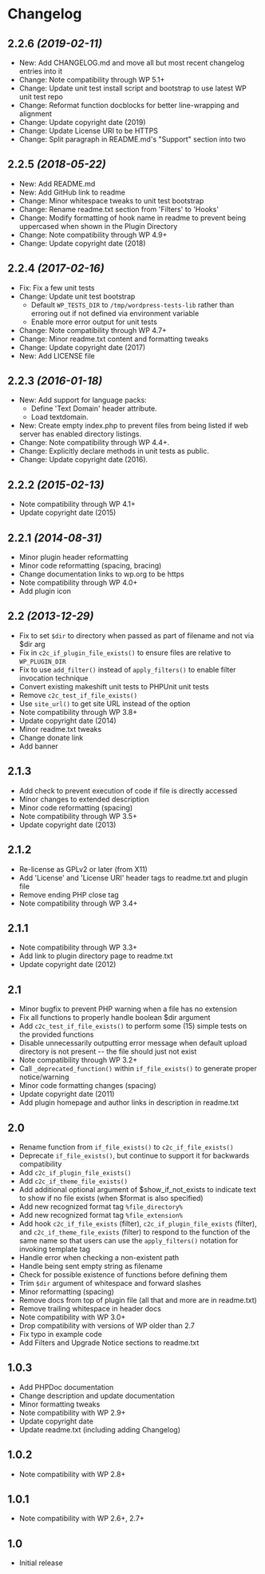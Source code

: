 # Changelog

## 2.2.6 _(2019-02-11)_
* New: Add CHANGELOG.md and move all but most recent changelog entries into it
* Change: Note compatibility through WP 5.1+
* Change: Update unit test install script and bootstrap to use latest WP unit test repo
* Change: Reformat function docblocks for better line-wrapping and alignment
* Change: Update copyright date (2019)
* Change: Update License URI to be HTTPS
* Change: Split paragraph in README.md's "Support" section into two

## 2.2.5 _(2018-05-22)_
* New: Add README.md
* New: Add GitHub link to readme
* Change: Minor whitespace tweaks to unit test bootstrap
* Change: Rename readme.txt section from 'Filters' to 'Hooks'
* Change: Modify formatting of hook name in readme to prevent being uppercased when shown in the Plugin Directory
* Change: Note compatibility through WP 4.9+
* Change: Update copyright date (2018)

## 2.2.4 _(2017-02-16)_
* Fix: Fix a few unit tests
* Change: Update unit test bootstrap
    * Default `WP_TESTS_DIR` to `/tmp/wordpress-tests-lib` rather than erroring out if not defined via environment variable
    * Enable more error output for unit tests
* Change: Note compatibility through WP 4.7+
* Change: Minor readme.txt content and formatting tweaks
* Change: Update copyright date (2017)
* New: Add LICENSE file

## 2.2.3 _(2016-01-18)_
* New: Add support for language packs:
    * Define 'Text Domain' header attribute.
    * Load textdomain.
* New: Create empty index.php to prevent files from being listed if web server has enabled directory listings.
* Change: Note compatibility through WP 4.4+.
* Change: Explicitly declare methods in unit tests as public.
* Change: Update copyright date (2016).

## 2.2.2 _(2015-02-13)_
* Note compatibility through WP 4.1+
* Update copyright date (2015)

## 2.2.1 _(2014-08-31)_
* Minor plugin header reformatting
* Minor code reformatting (spacing, bracing)
* Change documentation links to wp.org to be https
* Note compatibility through WP 4.0+
* Add plugin icon

## 2.2 _(2013-12-29)_
* Fix to set `$dir` to directory when passed as part of filename and not via $dir arg
* Fix in `c2c_if_plugin_file_exists()` to ensure files are relative to `WP_PLUGIN_DIR`
* Fix to use `add_filter()` instead of `apply_filters()` to enable filter invocation technique
* Convert existing makeshift unit tests to PHPUnit unit tests
* Remove `c2c_test_if_file_exists()`
* Use `site_url()` to get site URL instead of the option
* Note compatibility through WP 3.8+
* Update copyright date (2014)
* Minor readme.txt tweaks
* Change donate link
* Add banner

## 2.1.3
* Add check to prevent execution of code if file is directly accessed
* Minor changes to extended description
* Minor code reformatting (spacing)
* Note compatibility through WP 3.5+
* Update copyright date (2013)

## 2.1.2
* Re-license as GPLv2 or later (from X11)
* Add 'License' and 'License URI' header tags to readme.txt and plugin file
* Remove ending PHP close tag
* Note compatibility through WP 3.4+

## 2.1.1
* Note compatibility through WP 3.3+
* Add link to plugin directory page to readme.txt
* Update copyright date (2012)

## 2.1
* Minor bugfix to prevent PHP warning when a file has no extension
* Fix all functions to properly handle boolean $dir argument
* Add `c2c_test_if_file_exists()` to perform some (15) simple tests on the provided functions
* Disable unnecessarily outputting error message when default upload directory is not present -- the file should just not exist
* Note compatibility through WP 3.2+
* Call `_deprecated_function()` within `if_file_exists()` to generate proper notice/warning
* Minor code formatting changes (spacing)
* Update copyright date (2011)
* Add plugin homepage and author links in description in readme.txt

## 2.0
* Rename function from `if_file_exists()` to `c2c_if_file_exists()`
* Deprecate `if_file_exists()`, but continue to support it for backwards compatibility
* Add `c2c_if_plugin_file_exists()`
* Add `c2c_if_theme_file_exists()`
* Add additional optional argument of $show_if_not_exists to indicate text to show if no file exists (when $format is also specified)
* Add new recognized format tag `%file_directory%`
* Add new recognized format tag `%file_extension%`
* Add hook `c2c_if_file_exists` (filter), `c2c_if_plugin_file_exists` (filter), and `c2c_if_theme_file_exists` (filter) to respond to the function of the same name so that users can use the `apply_filters()` notation for invoking template tag
* Handle error when checking a non-existent path
* Handle being sent empty string as filename
* Check for possible existence of functions before defining them
* Trim `$dir` argument of whitespace and forward slashes
* Minor reformatting (spacing)
* Remove docs from top of plugin file (all that and more are in readme.txt)
* Remove trailing whitespace in header docs
* Note compatibility with WP 3.0+
* Drop compatibility with versions of WP older than 2.7
* Fix typo in example code
* Add Filters and Upgrade Notice sections to readme.txt

## 1.0.3
* Add PHPDoc documentation
* Change description and update documentation
* Minor formatting tweaks
* Note compatibility with WP 2.9+
* Update copyright date
* Update readme.txt (including adding Changelog)

## 1.0.2
* Note compatibility with WP 2.8+

## 1.0.1
* Note compatibility with WP 2.6+, 2.7+

## 1.0
* Initial release
